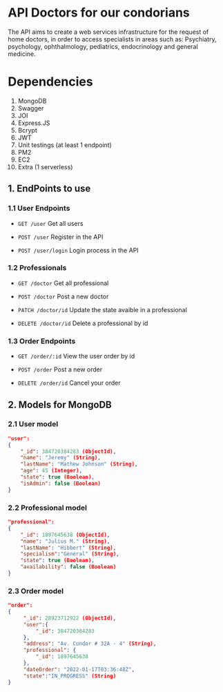 # API Doctors for our condorians

The API aims to create a web services infrastructure for the request of home doctors, in order to 
access specialists in areas such as: Psychiatry, psychology, ophthalmology, pediatrics, 
endocrinology and general medicine.

# Dependencies 
1. MongoDB 
2. Swagger 
3. JOI 
4. Express.JS
5. Bcrypt
6. JWT
7. Unit testings (at least 1 endpoint)
8. PM2 
10. EC2 
11. Extra (1 serverless)


## 1. EndPoints to use

### 1.1 User Endpoints

- `GET /user` Get all users

- `POST /user`  Register in the API

- `POST /user/login` Login process in the API


### 1.2 Professionals 

- `GET /doctor`  Get all professional 

- `POST /doctor`      Post a new doctor

- `PATCH /doctor/id`       Update the state avaible in a professional 

- `DELETE /doctor/id`      Delete a professional by id


### 1.3 Order Endpoints

- `GET /order/:id`     View the user order by id

- `POST /order`       Post a new order

- `DELETE /order/id`  Cancel your order


## 2. Models for MongoDB 

### 2.1 User model

```json
"user":
{
    "_id": 384720384283 (ObjectId),
    "name": "Jeremy" (String),
    "lastName": "Mathew Johnson" (String),
    "age": 45 (Integer),
    "state": true (Boolean),
    "isAdmin": false (Boolean)
}
```


### 2.2 Professional model

```json
"professional": 
{
    "_id": 1897645638 (ObjectId),
    "name": "Julius M." (String),
    "lastName": "Hibbert" (String),
    "specialism":"General" (String),
    "state": true (Boolean),
    "availability": false (Boolean)
}
```


### 2.3 Order model

```json
"order":
{
     "_id": 28923712922 (ObjectId),
     "user":{
         "_id": 384720384283
     },
     "address": "Av. Condor # 32A - 4" (String),
     "professional": {
         "_id": 1897645638
     },
     "dateOrder": "2022-01-17T03:36:48Z",
     "state":"IN_PROGRESS" (String)
}
```

